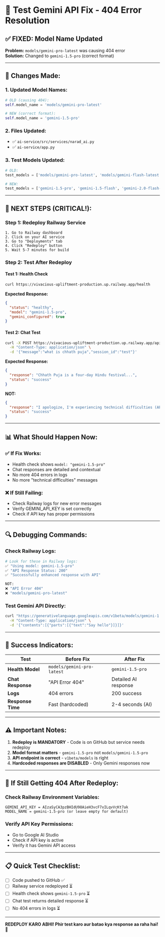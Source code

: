 # 🧪 Test Gemini API Fix - 404 Error Resolution

## ✅ **FIXED: Model Name Updated**

**Problem:** `models/gemini-pro-latest` was causing 404 error  
**Solution:** Changed to `gemini-1.5-pro` (correct format)

---

## 🔧 **Changes Made:**

### 1. Updated Model Names:
```python
# OLD (causing 404):
self.model_name = 'models/gemini-pro-latest'

# NEW (correct format):
self.model_name = 'gemini-1.5-pro'
```

### 2. Files Updated:
- ✅ `ai-service/src/services/narad_ai.py`
- ✅ `ai-service/app.py`

### 3. Test Models Updated:
```python
# OLD:
test_models = ['models/gemini-pro-latest', 'models/gemini-flash-latest']

# NEW:
test_models = ['gemini-1.5-pro', 'gemini-1.5-flash', 'gemini-2.0-flash-exp']
```

---

## 🚀 **NEXT STEPS (CRITICAL!):**

### Step 1: Redeploy Railway Service
```
1. Go to Railway dashboard
2. Click on your AI service
3. Go to "Deployments" tab
4. Click "Redeploy" button
5. Wait 5-7 minutes for build
```

### Step 2: Test After Redeploy

#### Test 1: Health Check
```bash
curl https://vivacious-upliftment-production.up.railway.app/health
```

**Expected Response:**
```json
{
  "status": "healthy",
  "model": "gemini-1.5-pro",
  "gemini_configured": true
}
```

#### Test 2: Chat Test
```bash
curl -X POST https://vivacious-upliftment-production.up.railway.app/api/chat \
  -H "Content-Type: application/json" \
  -d '{"message":"what is chhath puja","session_id":"test"}'
```

**Expected Response:**
```json
{
  "response": "Chhath Puja is a four-day Hindu festival...",
  "status": "success"
}
```

**NOT:**
```json
{
  "response": "I apologize, I'm experiencing technical difficulties (API Error 404)...",
  "status": "success"
}
```

---

## 📊 **What Should Happen Now:**

### ✅ **If Fix Works:**
- Health check shows `model: "gemini-1.5-pro"`
- Chat responses are detailed and contextual
- No more 404 errors in logs
- No more "technical difficulties" messages

### ❌ **If Still Failing:**
- Check Railway logs for new error messages
- Verify GEMINI_API_KEY is set correctly
- Check if API key has proper permissions

---

## 🔍 **Debugging Commands:**

### Check Railway Logs:
```bash
# Look for these in Railway logs:
✅ "Using model: gemini-1.5-pro"
✅ "API Response Status: 200"
✅ "Successfully enhanced response with API"

NOT:
❌ "API Error 404"
❌ "models/gemini-pro-latest"
```

### Test Gemini API Directly:
```bash
curl "https://generativelanguage.googleapis.com/v1beta/models/gemini-1.5-pro:generateContent?key=YOUR_API_KEY" \
  -H "Content-Type: application/json" \
  -d '{"contents":[{"parts":[{"text":"Say hello"}]}]}'
```

---

## 🎯 **Success Indicators:**

| Test | Before Fix | After Fix |
|------|------------|-----------|
| **Health Model** | `models/gemini-pro-latest` | `gemini-1.5-pro` |
| **Chat Response** | "API Error 404" | Detailed AI response |
| **Logs** | 404 errors | 200 success |
| **Response Time** | Fast (hardcoded) | 2-4 seconds (AI) |

---

## ⚠️ **Important Notes:**

1. **Redeploy is MANDATORY** - Code is on GitHub but service needs redeploy
2. **Model format matters** - `gemini-1.5-pro` not `models/gemini-1.5-pro`
3. **API endpoint is correct** - `v1beta/models` is right
4. **Hardcoded responses are DISABLED** - Only Gemini responses now

---

## 🚨 **If Still Getting 404 After Redeploy:**

### Check Railway Environment Variables:
```
GEMINI_API_KEY = AIzaSyCA3pzBHIdU98AieH3vcF7xILqvVcKt7ak
MODEL_NAME = gemini-1.5-pro (or leave empty for default)
```

### Verify API Key Permissions:
- Go to Google AI Studio
- Check if API key is active
- Verify it has Gemini API access

---

## 📋 **Quick Test Checklist:**

- [ ] Code pushed to GitHub ✅
- [ ] Railway service redeployed ⏳
- [ ] Health check shows `gemini-1.5-pro` ⏳
- [ ] Chat test returns detailed response ⏳
- [ ] No 404 errors in logs ⏳

---

**REDEPLOY KARO ABHI! Phir test karo aur batao kya response aa raha hai! 🚀**


